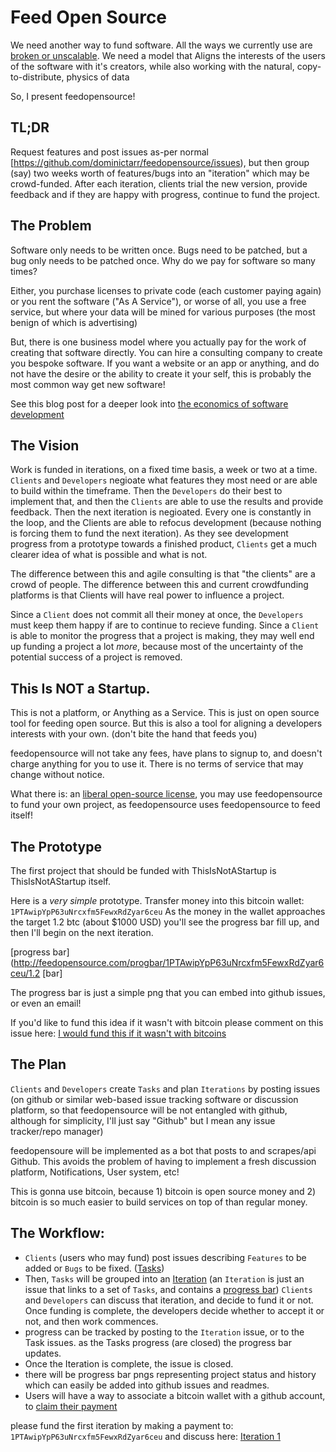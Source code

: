 # Feed Open Source

We need another way to fund software. All the ways we currently use are
[broken or unscalable](
http://dominictarr.com/post/71958587606/some-thoughts-on-the-economics-of-software-development). We need a model that
Aligns the interests of the users of the software with it's creators,
while also working with the natural, copy-to-distribute, physics of data

So, I present feedopensource!

## TL;DR

Request features and post issues as-per normal [https://github.com/dominictarr/feedopensource/issues),
but then group (say) two weeks worth of features/bugs into an "iteration"
which may be crowd-funded. After each iteration, clients trial the new version,
provide feedback and if they are happy with progress, continue to fund the project.

## The Problem

Software only needs to be written once. Bugs need to be patched,
but a bug only needs to be patched once. Why do we pay for software so many times?

Either, you purchase licenses to private code (each customer paying again)
or you rent the software ("As A Service"), or worse of all,
you use a free service, but where your data will be mined for various purposes
(the most benign of which is advertising)

But, there is one business model where you actually pay for the work of creating
that software directly. You can hire a consulting company to create you bespoke software.
If you want a website or an app or anything, and do not have the desire or
the ability to create it your self, this is probably the most common way get new software!

See this blog post for a deeper look into
[the economics of software development](
http://dominictarr.com/post/71958587606/some-thoughts-on-the-economics-of-software-development)

## The Vision

Work is funded in iterations, on a fixed time basis, a week or two at a time.
`Clients` and `Developers` negioate what features they most need or are able to build within the timeframe.
Then the `Developers` do their best to implement that, and then the `Clients` are able
to use the results and provide feedback. Then the next iteration is negioated.
Every one is constantly in the loop, and the Clients are able to refocus
development (because nothing is forcing them to fund the next iteration).
As they see development progress from a prototype towards a finished product,
`Clients` get a much clearer idea of what is possible and what is not.

The difference between this and agile consulting is that "the clients"
are a crowd of people. The difference between this and current crowdfunding
platforms is that Clients will have real power to influence a project.

Since a `Client` does not commit all their money at once, the `Developers`
must keep them happy if are to continue to recieve funding.
Since a `Client` is able to monitor the progress that a project is making,
they may well end up funding a project a lot _more_, because most of the uncertainty
of the potential success of a project is removed.

## This Is NOT a Startup.

This is not a platform, or Anything as a Service.
This is just on open source tool for feeding open source.
But this is also a tool for aligning a developers interests with your own.
(don't bite the hand that feeds you)

feedopensource will not take any fees, have plans to signup to,
and doesn't charge anything for you to use it.
There is no terms of service that may change without notice.

What there is: an [liberal open-source license](./LICENSE), you may use feedopensource
to fund your own project, as feedopensource uses feedopensource to feed itself!

## The Prototype

The first project that should be funded with ThisIsNotAStartup is ThisIsNotAStartup itself.

Here is a _very simple_ prototype. Transfer money into this bitcoin wallet:
`1PTAwipYpP63uNrcxfm5FewxRdZyar6ceu` As the money in the wallet approaches the
target 1.2 btc (about $1000 USD) you'll see the progress bar fill up,
and then I'll begin on the next iteration.

[progress bar](http://feedopensource.com/progbar/1PTAwipYpP63uNrcxfm5FewxRdZyar6ceu/1.2
[bar]

The progress bar is just a simple png that you can embed into github issues, or even an email!

If you'd like to fund this idea if it wasn't with bitcoin please comment on this issue here:
[I would fund this if it wasn't with bitcoins](https://github.com/dominictarr/feedopensource/issues/6)


## The Plan

`Clients` and `Developers` create `Tasks` and plan `Iterations` by posting
issues (on github or similar web-based issue tracking software or discussion platform,
so that feedopensource will be not entangled with github, although for simplicity,
I'll just say "Github" but I mean any issue tracker/repo manager)

feedopensoure will be implemented as a bot that posts to and scrapes/api Github.
This avoids the problem of having to implement a fresh discussion platform, Notifications,
User system, etc!

This is gonna use bitcoin, because 1) bitcoin is open source money and 2)
bitcoin is so much easier to build services on top of than regular money.

## The Workflow:

* `Clients` (users who may fund) post issues describing `Features` to be added or `Bugs` to be fixed.
  ([Tasks](https://github.com/dominictarr/feedopensource/issues/1))
* Then, `Tasks` will be grouped into an [Iteration](https://github.com/dominictarr/feedopensource/issues/3)
  (an `Iteration` is just an issue that links to a set of `Tasks`, and contains a
  [progress bar](https://github.com/dominictarr/feedopensource/issues/2))
  `Clients` and `Developers` can discuss that iteration, and decide to fund it or not.
  Once funding is complete, the developers decide whether to accept it or not, and then work commences.
* progress can be tracked by posting to the `Iteration` issue, or to the Task issues.
  as the Tasks progress (are closed) the progress bar updates.
* Once the Iteration is complete, the issue is closed.
* there will be progress bar pngs representing project status and history which can easily be added into github
  issues and readmes.
* Users will have a way to associate a bitcoin wallet with a github account, to
  [claim their payment](https://github.com/dominictarr/feedopensource/issues/5)

please fund the first iteration by making a payment to: `1PTAwipYpP63uNrcxfm5FewxRdZyar6ceu`
and discuss here: [Iteration 1](https://github.com/dominictarr/feedopensource/issues/5)

